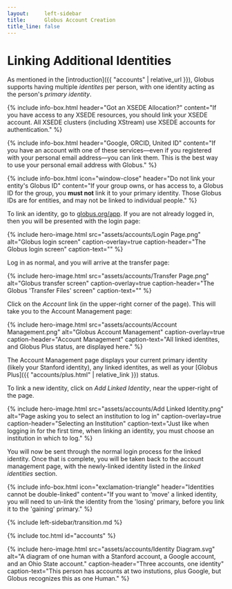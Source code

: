 ```yaml
---
layout:     left-sidebar
title:      Globus Account Creation
title_line: false
---
```


# Linking Additional Identities

As mentioned in the [introduction]({{ "accounts" | relative_url }}), Globus
supports having multiple _identites_ per person, with one identity acting as
the person's _primary identity_.

{% include info-box.html
   header="Got an XSEDE Allocation?"
   content="If you have access to any XSEDE resources, you should link your XSEDE account.  All XSEDE clusters (including XStream) use XSEDE accounts for authentication."
%}

{% include info-box.html
   header="Google, ORCID, United ID"
   content="If you have an account with one of these services—even if you registered with your personal email address—you can link them.  This is the best way to use your personal email address with Globus."
%}

{% include info-box.html
   icon="window-close"
   header="Do not link your entity's Globus ID"
   content="If your group owns, or has access to, a Globus ID for the group, you <b>must not</b> link it to your primary identity.  Those Globus IDs are for entities, and may not be linked to individual people."
%}

To link an identity, go to [globus.org/app](https://globus.org/app).  If you
are not already logged in, then you will be presented with the login page:

{% include hero-image.html
   src="assets/accounts/Login Page.png"
   alt="Globus login screen"
   caption-overlay=true
   caption-header="The Globus login screen"
   caption-text=""
%}

Log in as normal, and you will arrive at the transfer page:

{% include hero-image.html
   src="assets/accounts/Transfer Page.png"
   alt="Globus transfer screen"
   caption-overlay=true
   caption-header="The Globus 'Transfer Files' screen"
   caption-text=""
%}

Click on the *Account* link (in the upper-right corner of the page).  This will
take you to the Account Management page:

{% include hero-image.html
   src="assets/accounts/Account Management.png"
   alt="Globus Account Management"
   caption-overlay=true
   caption-header="Account Management"
   caption-text="All linked identites, and Globus Plus status, are displayed here."
%}

The Account Management page displays your current primary identity (likely your
Stanford identity), any linked identites, as well as your [Globus Plus]({{
"accounts/plus.html" | relative_link }}) status.

To link a new identity, click on _Add Linked Identity_, near the upper-right of
the page.

{% include hero-image.html
   src="assets/accounts/Add Linked Identity.png"
   alt="Page asking you to select an institution to log in"
   caption-overlay=true
   caption-header="Selecting an Institution"
   caption-text="Just like when logging in for the first time, when linking an identity, you must choose an institution in which to log."
%}

You will now be sent through the normal login process for the linked identity.
Once that is complete, you will be taken back to the account management page,
with the newly-linked identity listed in the _linked identities_ section.

{% include info-box.html
   icon="exclamation-triangle"
   header="Identities cannot be double-linked"
   content="If you want to 'move' a linked identity, you will need to un-link the identity from the 'losing' primary, before you link it to the 'gaining' primary."
%}

{% include left-sidebar/transition.md %}

{% include toc.html id="accounts" %}

<a name="example"></a>
{% include hero-image.html
   src="assets/accounts/Identity Diagram.svg"
   alt="A diagram of one human with a Stanford account, a Google account, and an Ohio State account."
   caption-header="Three accounts, one identity"
   caption-text="This person has accounts at two instutions, plus Google, but Globus recognizes this as one Human."
%}
